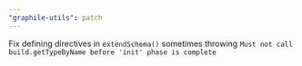 ```yaml
---
"graphile-utils": patch
---
```


Fix defining directives in `extendSchema()` sometimes throwing
`Must not call build.getTypeByName before 'init' phase is complete`
